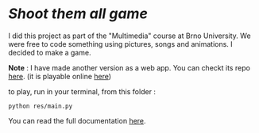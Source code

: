# *Shoot them all game*

I did this project as part of the "Multimedia" course at Brno University.
We were free to code something using pictures, songs and animations. I decided to make a game.

**Note** : I have made another version as a web app. You can checkt its repo [here](https://github.com/CharlieBrugvin/shoot-them-all-game-webapp). (it is playable online [here](https://invader-2437c.web.app/game))

to play, run in your terminal, from this folder :
```
python res/main.py
```

You can read the full documentation [here](/documentation.pdf).

 

